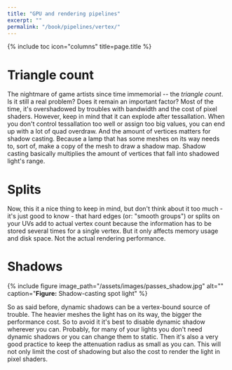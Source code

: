 ```yaml
---
title: "GPU and rendering pipelines"
excerpt: ""
permalink: "/book/pipelines/vertex/"
---
```


{% include toc icon="columns" title=page.title %}

# Triangle count

The nightmare of game artists since time immemorial -- the _triangle count_. Is it still a real problem? Does it remain an important factor? Most of the time, it's overshadowed by troubles with bandwidth and the cost of pixel shaders. However, keep in mind that it can explode after tessallation. When you don't control tessallation too well or assign too big values, you can end up with a lot of quad overdraw. And the amount of vertices matters for shadow casting. Because a lamp that has some meshes on its way needs to, sort of, make a copy of the mesh to draw a shadow map. Shadow casting basically multiplies the amount of vertices that fall into shadowed light's range.

# Splits

Now, this it a nice thing to keep in mind, but don't think about it too much - it's just good to know - that hard edges (or: "smooth groups") or splits on your UVs add to actual vertex count because the information has to be stored several times for a single vertex. But it only affects memory usage and disk space. Not the actual rendering performance.

# Shadows

{% include figure image_path="/assets/images/passes_shadow.jpg" alt="" caption="__Figure:__ Shadow-casting spot light" %}

So as said before, dynamic shadows can be a vertex-bound source of trouble. The heavier meshes the light has on its way, the bigger the performance cost. So to avoid it it's best to disable dynamic shadow wherever you can. Probably, for many of your lights you don't need dynamic shadows or you can change them to static. Then it's also a very good practice to keep the attenuation radius as small as you can. This will not only limit the cost of shadowing but also the cost to render the light in pixel shaders.
